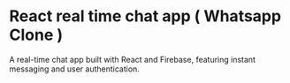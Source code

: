 # React real time chat app ( Whatsapp Clone )

A real-time chat app built with React and Firebase, featuring instant messaging and user authentication.